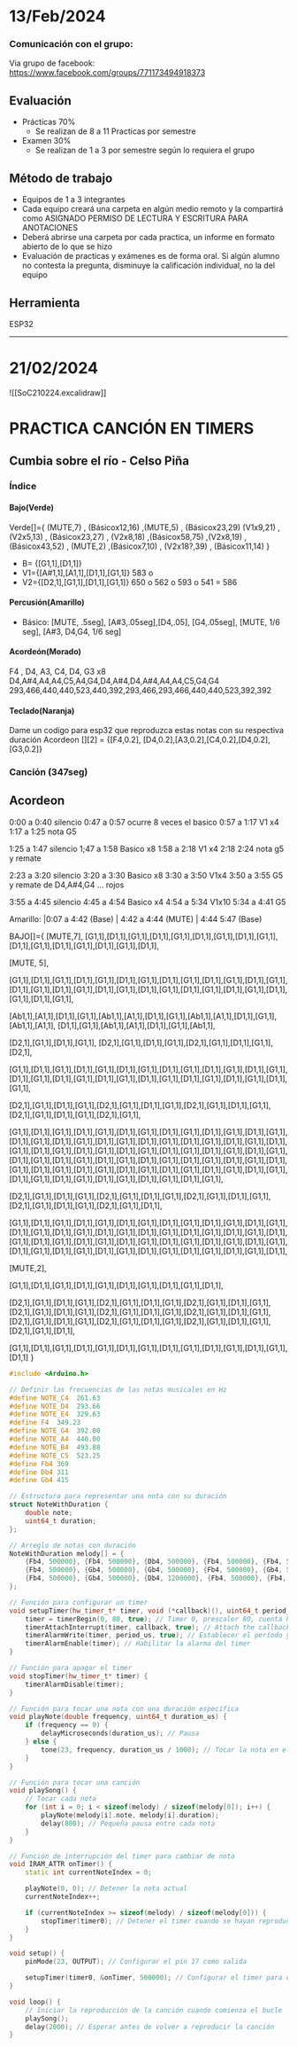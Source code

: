 # 13/Feb/2024
### Comunicación con el grupo:
Via grupo de facebook:
https://www.facebook.com/groups/771173494918373
## Evaluación
- Prácticas 70%
	- Se realizan de 8 a 11 Practicas por semestre
- Examen 30%
	- Se realizan de 1 a 3 por semestre según lo requiera el grupo

## Método de trabajo
- Equipos de 1 a 3 integrantes
- Cada equipo creará una carpeta en algún medio remoto y la compartirá como ASIGNADO PERMISO DE LECTURA Y ESCRITURA PARA ANOTACIONES 
- Deberá abrirse una carpeta por cada practica, un informe en formato abierto de lo que se hizo
- Evaluación de practicas y exámenes es de forma oral. Si algún alumno no contesta la pregunta, disminuye la calificación individual, no la del equipo

## Herramienta
ESP32

----
# 21/02/2024
![[SoC210224.excalidraw]]

# PRACTICA CANCIÓN EN TIMERS
## Cumbia sobre el río - Celso Piña


### Índice
#### Bajo(Verde)
Verde[]={ (MUTE,7) , (Básicox12,16) ,(MUTE,5) , (Básicox23,29) (V1x9,21) ,(V2x5,13) , (Básicox23,27) , (V2x8,18) ,(Básicox58,75) ,(V2x8,19) , (Básicox43,52) , (MUTE,2) ,(Básicox7,10) , (V2x18?,39) , (Básicox11,14) }

- B= {[G1,1],[D1,1]}
- V1={[A#1,1],[A1,1],[D1,1],[G1,1]} 583 o 
- V2={[D2,1],[G1,1],[D1,1],[G1,1]} 650 o 562 o 593 o 541 = 586
#### Percusión(Amarillo)
- Básico: [MUTE, .5seg], [A#3,.05seg],[D4,.05], [G4,.05seg], [MUTE, 1/6 seg], [A#3, D4,G4, 1/6 seg]
#### Acordeón(Morado)
F4 , D4, A3, C4, D4, G3 x8
D4,A#4,A4,A4,C5,A4,G4,D4,A#4,D4,A#4,A4,A4,C5,G4,G4
293,466,440,440,523,440,392,293,466,293,466,440,440,523,392,392
#### Teclado(Naranja)
Dame un codigo para esp32 que reproduzca estas notas con su respectiva duración
Acordeon [][2] = {[F4,0.2], [D4,0.2],[A3,0.2],[C4,0.2],[D4,0.2],[G3,0.2]}

### Canción (347seg)
## Acordeon
0:00 a 0:40 silencio
0:47 a 0:57 ocurre 8 veces el basico
0:57 a 1:17  V1 x4 
1:17 a  1:25 nota G5

1:25 a 1:47 silencio 
1;47 a 1:58 Basico x8 
1:58 a 2:18 V1 x4
2:18 2:24 nota g5 y remate

2:23 a 3:20 silencio
3:20 a 3:30 Basico x8
3:30 a 3:50 V1x4
3:50 a 3:55 G5 y remate de D4,A#4,G4 ... rojos

3:55 a 4:45 silencio
4:45 a 4:54 Basico x4
4:54 a 5:34 V1x10
5:34 a 4:41 G5 

Amarillo: |0:07 a 4:42 (Base) |  4:42 a 4:44 (MUTE) | 4:44  5:47 (Base)




BAJO[]={ [MUTE,7], 
[G1,1],[D1,1],[G1,1],[D1,1],[G1,1],[D1,1],[G1,1],[D1,1],[G1,1],[D1,1],[G1,1],[D1,1],[G1,1],[D1,1],[G1,1],[D1,1],

[MUTE, 5],

[G1,1],[D1,1],[G1,1],[D1,1],[G1,1],[D1,1],[G1,1],[D1,1],[G1,1],[D1,1],[G1,1],[D1,1],[G1,1],[D1,1],[G1,1],[D1,1],[G1,1],[D1,1],[G1,1],[D1,1],[G1,1],[D1,1],[G1,1],[D1,1],[G1,1],[D1,1],[G1,1],[D1,1],[G1,1],

[Ab1,1],[A1,1],[D1,1],[G1,1],[Ab1,1],[A1,1],[D1,1],[G1,1],[Ab1,1],[A1,1],[D1,1],[G1,1],[Ab1,1],[A1,1],
[D1,1],[G1,1],[Ab1,1],[A1,1],[D1,1],[G1,1],[Ab1,1],

[D2,1],[G1,1],[D1,1],[G1,1], [D2,1],[G1,1],[D1,1],[G1,1],[D2,1],[G1,1],[D1,1],[G1,1],[D2,1],

[G1,1],[D1,1],[G1,1],[D1,1],[G1,1],[D1,1],[G1,1],[D1,1],[G1,1],[D1,1],[G1,1],[D1,1],[G1,1],[D1,1],[G1,1],[D1,1],[G1,1],[D1,1],[G1,1],[D1,1],[G1,1],[D1,1],[G1,1],[D1,1],[G1,1],[D1,1],[G1,1],

[D2,1],[G1,1],[D1,1],[G1,1],[D2,1],[G1,1],[D1,1],[G1,1],[D2,1],[G1,1],[D1,1],[G1,1],[D2,1],[G1,1],[D1,1],[G1,1],[D2,1],[G1,1],

[G1,1],[D1,1],[G1,1],[D1,1],[G1,1],[D1,1],[G1,1],[D1,1],[G1,1],[D1,1],[G1,1],[D1,1],[G1,1],[D1,1],[G1,1],[D1,1],[G1,1],[D1,1],[G1,1],[D1,1],[G1,1],[D1,1],[G1,1],[D1,1],[G1,1],[D1,1],[G1,1],[D1,1],[G1,1],[D1,1],[G1,1],[D1,1],[G1,1],[D1,1],[G1,1],[D1,1],[G1,1],[D1,1],[G1,1],[D1,1],[G1,1],[D1,1],[G1,1],[D1,1],[G1,1],[D1,1],[G1,1],[D1,1],[G1,1],[D1,1],[G1,1],[D1,1],[G1,1],[D1,1],[G1,1],[D1,1],[G1,1],[D1,1],[G1,1],[D1,1],[G1,1],[D1,1],[G1,1],[D1,1],[G1,1],[D1,1],[G1,1],[D1,1],[G1,1],[D1,1],[G1,1],[D1,1],[G1,1],[D1,1],[G1,1],

[D2,1],[G1,1],[D1,1],[G1,1],[D2,1],[G1,1],[D1,1],[G1,1],[D2,1],[G1,1],[D1,1],[G1,1],[D2,1],[G1,1],[D1,1],[G1,1],[D2,1],[G1,1],[D1,1],

[G1,1],[D1,1],[G1,1],[D1,1],[G1,1],[D1,1],[G1,1],[D1,1],[G1,1],[D1,1],[G1,1],[D1,1],[G1,1],[D1,1],[G1,1],[D1,1],[G1,1],[D1,1],[G1,1],[D1,1],[G1,1],[D1,1],[G1,1],[D1,1],[G1,1],[D1,1],[G1,1],[D1,1],[G1,1],[D1,1],[G1,1],[D1,1],[G1,1],[D1,1],[G1,1],[D1,1],[G1,1],[D1,1],[G1,1],[D1,1],[G1,1],[D1,1],[G1,1],[D1,1],[G1,1],[D1,1],[G1,1],[D1,1],[G1,1],[D1,1],[G1,1],[D1,1],

[MUTE,2],

[G1,1],[D1,1],[G1,1],[D1,1],[G1,1],[D1,1],[G1,1],[D1,1],[G1,1],[D1,1],

[D2,1],[G1,1],[D1,1],[G1,1],[D2,1],[G1,1],[D1,1],[G1,1],[D2,1],[G1,1],[D1,1],[G1,1],[D2,1],[G1,1],[D1,1],[G1,1],[D2,1],[G1,1],[D1,1],[G1,1],[D2,1],[G1,1],[D1,1],[G1,1],[D2,1],[G1,1],[D1,1],[G1,1],[D2,1],[G1,1],[D1,1],[G1,1],[D2,1],[G1,1],[D1,1],[G1,1],[D2,1],[G1,1],[D1,1],

[G1,1],[D1,1],[G1,1],[D1,1],[G1,1],[D1,1],[G1,1],[D1,1],[G1,1],[D1,1],[G1,1],[D1,1],[G1,1],[D1,1]
}




```cpp
#include <Arduino.h>

// Definir las frecuencias de las notas musicales en Hz
#define NOTE_C4  261.63
#define NOTE_D4  293.66
#define NOTE_E4  329.63
#define F4  349.23
#define NOTE_G4  392.00
#define NOTE_A4  440.00
#define NOTE_B4  493.88
#define NOTE_C5  523.25
#define Fb4 369
#define Db4 311
#define Gb4 415

// Estructura para representar una nota con su duración
struct NoteWithDuration {
    double note;
    uint64_t duration;
};

// Arreglo de notas con duración
NoteWithDuration melody[] = {
    {Fb4, 500000}, {Fb4, 500000}, {Db4, 500000}, {Fb4, 500000}, {Fb4, 500000}, {Db4, 500000}, {Fb4, 500000}, {Db4, 500000}, {Fb4, 500000}, {Gb4, 800000}, {Gb4, 2000000},
    {Fb4, 500000}, {Gb4, 500000}, {Gb4, 500000}, {Fb4, 500000}, {Gb4, 500000}, {Gb4, 500000}, {Fb4, 500000}, {Gb4, 500000}, {Gb4, 500000}, {Fb4, 500000}, {Gb4, 500000}, {Gb4, 500000},
    {Fb4, 500000}, {Gb4, 500000}, {Db4, 1200000}, {Fb4, 500000}, {Fb4, 500000}, {Fb4, 500000}, {F4, 500000}, {F4, 500000}, {F4, 500000}, {Db4, 1200000}
};

// Función para configurar un timer
void setupTimer(hw_timer_t* timer, void (*callback)(), uint64_t period_us) {
    timer = timerBegin(0, 80, true); // Timer 0, prescaler 80, cuenta hacia arriba
    timerAttachInterrupt(timer, callback, true); // Attach the callback
    timerAlarmWrite(timer, period_us, true); // Establecer el período y habilitar el autoreload
    timerAlarmEnable(timer); // Habilitar la alarma del timer
}

// Función para apagar el timer
void stopTimer(hw_timer_t* timer) {
    timerAlarmDisable(timer);
}

// Función para tocar una nota con una duración específica
void playNote(double frequency, uint64_t duration_us) {
    if (frequency == 0) {
        delayMicroseconds(duration_us); // Pausa
    } else {
        tone(23, frequency, duration_us / 1000); // Tocar la nota en el pin 17
    }
}

// Función para tocar una canción
void playSong() {
    // Tocar cada nota
    for (int i = 0; i < sizeof(melody) / sizeof(melody[0]); i++) {
        playNote(melody[i].note, melody[i].duration);
        delay(800); // Pequeña pausa entre cada nota
    }
}

// Función de interrupción del timer para cambiar de nota
void IRAM_ATTR onTimer() {
    static int currentNoteIndex = 0;

    playNote(0, 0); // Detener la nota actual
    currentNoteIndex++;

    if (currentNoteIndex >= sizeof(melody) / sizeof(melody[0])) {
        stopTimer(timer0); // Detener el timer cuando se hayan reproducido todas las notas
    }
}

void setup() {
    pinMode(23, OUTPUT); // Configurar el pin 17 como salida

    setupTimer(timer0, &onTimer, 500000); // Configurar el timer para cambiar de nota cada 500 ms
}

void loop() {
    // Iniciar la reproducción de la canción cuando comienza el bucle
    playSong();
    delay(2000); // Esperar antes de volver a reproducir la canción
}

```
